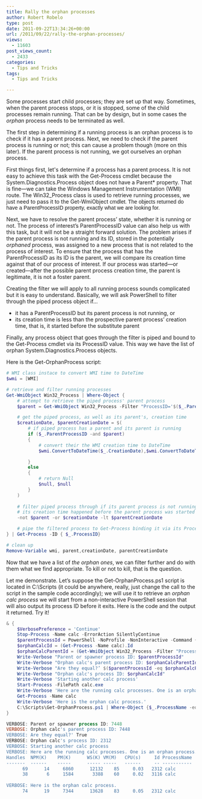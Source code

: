 ```yaml
---
title: Rally the orphan processes
author: Robert Robelo
type: post
date: 2011-09-22T13:34:26+00:00
url: /2011/09/22/rally-the-orphan-processes/
views:
  - 11603
post_views_count:
  - 2433
categories:
  - Tips and Tricks
tags:
  - Tips and Tricks

---
```

Some processes start child processes; they are set up that way. Sometimes, when the parent process stops, or it is stopped, some of the child processes remain running. That can be by design, but in some cases the _orphan_ process needs to be terminated as well.

The first step in determining if a running process is an orphan process is to check if it has a parent process. Next, we need to check if the parent process is running or not; this can cause a problem though (more on this later). If the parent process is not running, we got ourselves an orphan process.

First things first, let's determine if a process has a parent process. It is not easy to achieve this task with the Get-Process cmdlet because the System.Diagnostics.Process object does not have a Parent* property. That is fine—we can take the Windows Management Instrumentation (WMI) route. The Win32_Process class is used to retrieve running processes, we just need to pass it to the Get-WmiObject <span style="font-family: Arial;">cmdlet. The objects returned do have a ParentProcessID property, exactly what we are looking for.</span>

Next, we have to resolve the parent process&#8217; state, whether it is running or not. The process of interest&#8217;s ParentProcessID value can also help us with this task, but it will not be a straight forward solution. The problem arises if the parent process is not running and its ID, stored in the potentially <em>orphaned</em> process, was assigned to a new process that is not related to the process of interest. To ensure that the process that has the ParentProcessID as its ID is the parent, we will compare its creation time against that of our process of interest. If our process was started—or created—after the possible parent process creation time, the parent is legitimate, it is not a foster parent.

Creating the filter we will apply to all running process sounds complicated but it is easy to understand. Basically, we will ask PowerShell to filter through the piped process object if…

  * it has a ParentProcessID but its parent process is not running, or
  * its creation time is less than the prospective parent process&#8217; creation time, that is, it started before the substitute parent

Finally, any process object that goes through the filter is piped and bound to the Get-Process cmdlet via its ProcessID value. This way we have the list of orphan System.Diagnostics.Process objects.

Here is the Get-OrphanProcess script:

```powershell
# WMI class instace to convert WMI time to DateTime
$wmi = [WMI]

# retrieve and filter running processes
Get-WmiObject Win32_Process | Where-Object {
    # attempt to retrieve the piped process' parent process
    $parent = Get-WmiObject Win32_Process -Filter "ProcessID='$($_.ParentProcessID)'"

    # get the piped process, as well as its parent's, creation time
    $creationDate, $parentCreationDate = $(
        # if piped process has a parent and its parent is running
        if ($_.ParentProcessID -and $parent)
        {
            # convert their the WMI creation time to DateTime
            $wmi.ConvertToDateTime($_.CreationDate),$wmi.ConvertToDateTime($parent.CreationDate)

        }
        else
        {
            # return Null
            $null, $null
        }
    )
    
    # filter piped process through if its parent process is not running or
    # its creation time happened before the parent process was started
    -not $parent -or $creationDate -lt $parentCreationDate

    # pipe the filtered process to Get-Process binding it via its ProcessID
} | Get-Process -ID { $_.ProcessID}

# clean up
Remove-Variable wmi, parent,creationDate, parentCreationDate
```

Now that we have a list of <em>the</em> <em>orphan ones</em>, we can filter further and do with them what we find appropriate. To kill or not to kill, that is the question.

Let me demonstrate. Let&#8217;s suppose the Get-OrphanProcess.ps1 script is located in C:\Scripts (it could be anywhere, really, just change the call to the script in the sample code accordingly); we will use it to retrieve an <em>orphan calc process</em> we will start from a non-interactive PowerShell session that will also output its process ID before it exits. Here is the code and the output it returned. Try it!

```powershell
& {
    $VerbosePreference = 'Continue'
    Stop-Process -Name calc -ErrorAction SilentlyContinue
    $parentProcessId = PowerShell -NoProfile -NonInteractive -Command {$pid; Start-Process -FilePath calc.exe}
    $orphanCalcId = (Get-Process -Name calc).Id
    $orphanCalcParentId = (Get-WmiObject Win32_Process -Filter "ProcessID = ''$orphanCalcId'").ParentProcessID
    Write-Verbose "Parent or spawner process ID: $parentProcessId"
    Write-Verbose "Orphan calc's parent process ID: $orphanCalcParentId"
    Write-Verbose "Are they equal?’ $($parentProcessId -eq $orphanCalcParentId)"
    Write-Verbose "Orphan calc's process ID: $orphanCalcId"
    Write-Verbose 'Starting another calc process'
    Start-Process -FilePath calc.exe
    Write-Verbose 'Here are the running calc processes. One is an orphan process.'
    Get-Process -Name calc
    Write-Verbose 'Here is the orphan calc process.'
    C:\Scripts\Get-OrphanProcess.ps1 | Where-Object {$_.ProcessName -eq 'calc'}
}

VERBOSE: Parent or spawner process ID: 7448
VERBOSE: Orphan calc's parent process ID: 7448
VERBOSE: Are they equal?' True
VERBOSE: Orphan calc's process ID: 2312
VERBOSE: Starting another calc process
VERBOSE: Here are the running calc processes. One is an orphan process.
Handles  NPM(K)    PM(K)      WS(K) VM(M)   CPU(s)     Id ProcessName
-------  ------    -----      ----- -----   ------     -- -----------
      69      14     6860      12132    85     0.03   2312 calc      
      38       6     1584       3388    60     0.02   3116 calc 
      
VERBOSE: Here is the orphan calc process.
      74      19     7344      13628    83     0.05   2312 calc
```

[1]: http://technet.microsoft.com/en-us/library/dd347630.aspx
[2]: http://msdn.microsoft.com/en-us/library/system.diagnostics.process.aspx
[3]: http://msdn.microsoft.com/en-us/library/aa394372(VS.85).aspx
[4]: http://technet.microsoft.com/en-us/library/dd315295.aspx